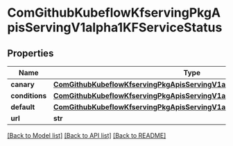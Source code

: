 # ComGithubKubeflowKfservingPkgApisServingV1alpha1KFServiceStatus

## Properties
Name | Type | Description | Notes
------------ | ------------- | ------------- | -------------
**canary** | [**ComGithubKubeflowKfservingPkgApisServingV1alpha1StatusConfigurationSpec**](ComGithubKubeflowKfservingPkgApisServingV1alpha1StatusConfigurationSpec.md) |  | [optional] 
**conditions** | [**ComGithubKubeflowKfservingPkgApisServingV1alpha1StatusConditionsSpec**](ComGithubKubeflowKfservingPkgApisServingV1alpha1StatusConditionsSpec.md) |  | [optional] 
**default** | [**ComGithubKubeflowKfservingPkgApisServingV1alpha1StatusConfigurationSpec**](ComGithubKubeflowKfservingPkgApisServingV1alpha1StatusConfigurationSpec.md) |  | [optional] 
**url** | **str** |  | [optional] 

[[Back to Model list]](../README.md#documentation-for-models) [[Back to API list]](../README.md#documentation-for-api-endpoints) [[Back to README]](../README.md)


